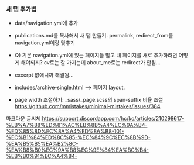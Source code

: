 ### 새 탭 추가법
- data/navigation.yml에 추가
- publications.md를 복사해서 새 탭 만들기. permalink, redirect_from를 navigation.yml이랑 맞추기
- Q) 기본 navigation.yml에 있는 페이지들 말고 내 페이지를 새로 추가하려면 어떻게 해야되지? cv로는 잘 가지는데 about_me로는 redirect가 안됨...


- excerpt 없애니까 해결됨...
- includes/archive-single.html --> 페이지 layout. 
- page width 조절하기: _sass/_page.scss의 span-suffix 비율 조절
https://github.com/mmistakes/minimal-mistakes/issues/384

마크다운 글씨체
https://support.discordapp.com/hc/ko/articles/210298617-%EB%A7%88%ED%81%AC%EB%8B%A4%EC%9A%B4-%ED%85%8D%EC%8A%A4%ED%8A%B8-101-%EC%B1%84%ED%8C%85-%EC%84%9C%EC%8B%9D-%EA%B5%B5%EA%B2%8C-%EA%B8%B0%EC%9A%B8%EC%9E%84%EA%BC%B4-%EB%B0%91%EC%A4%84-